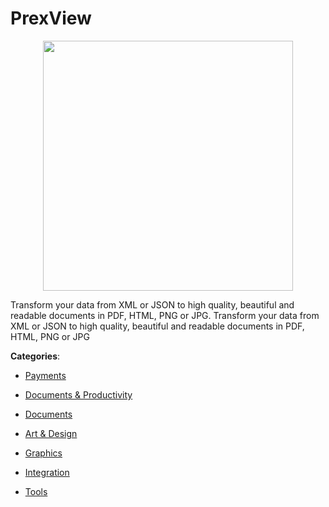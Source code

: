 # PrexView
<p align="center">
    <img width="400" src="https://raw.githubusercontent.com/apis-list/apis-list/apis/prexview/logo_256x256.png" />
</p>

Transform your data from XML or JSON to high quality, beautiful and readable documents in PDF, HTML, PNG or JPG. Transform your data from XML or JSON to high quality, beautiful and readable documents in PDF, HTML, PNG or JPG



**Categories**:

- [Payments](https://github.com/apis-list/apis-list#payments)

- [Documents & Productivity](https://github.com/apis-list/apis-list#documents-and-productivity)

- [Documents](https://github.com/apis-list/apis-list#documents)

- [Art & Design](https://github.com/apis-list/apis-list#art-and-design)

- [Graphics](https://github.com/apis-list/apis-list#graphics)

- [Integration](https://github.com/apis-list/apis-list#integration)

- [Tools](https://github.com/apis-list/apis-list#tools)



